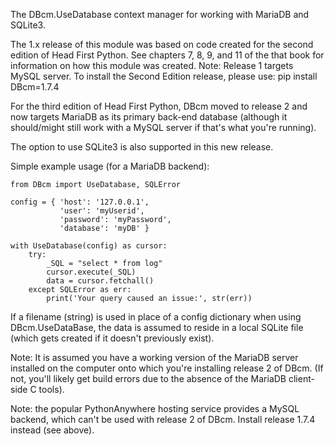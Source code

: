 
The DBcm.UseDatabase context manager for working with MariaDB and SQLite3.

The 1.x release of this module was based on code created for the second edition 
of Head First Python. See chapters 7, 8, 9, and 11 of the that book for information
on how this module was created.  Note: Release 1 targets MySQL server. To install the
Second Edition release, please use: pip install DBcm=1.7.4

For the third edition of Head First Python, DBcm moved to release 2 and now targets
MariaDB as its primary back-end database (although it should/might still work with a MySQL
server if that's what you're running).

The option to use SQLite3 is also supported in this new release.

Simple example usage (for a MariaDB backend):

    from DBcm import UseDatabase, SQLError

    config = { 'host': '127.0.0.1',
               'user': 'myUserid',
               'password': 'myPassword',
               'database': 'myDB' }

    with UseDatabase(config) as cursor:
        try:
            _SQL = "select * from log"
            cursor.execute(_SQL)
            data = cursor.fetchall()
        except SQLError as err:
            print('Your query caused an issue:', str(err))

If a filename (string) is used in place of a config dictionary when using 
DBcm.UseDataBase, the data is assumed to reside in a local SQLite file (which
gets created if it doesn't previously exist).

Note: It is assumed you have a working version of the MariaDB server installed
on the computer onto which you're installing release 2 of DBcm.  (If not, you'll 
likely get build errors due to the absence of the MariaDB client-side C tools).  

Note: the popular PythonAnywhere hosting service provides a MySQL backend, which
can't be used with release 2 of DBcm. Install release 1.7.4 instead (see above).

